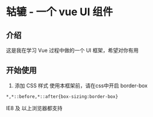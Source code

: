 # 轱辘 - 一个 vue UI 组件

## 介绍

这是我在学习 Vue 过程中做的一个 UI 框架，希望对你有用

## 开始使用

1. 添加 CSS 样式
 使用本框架前，请在css中开启 border-box
 ```
 *,*::before,*::after{box-sizing:border-box}
 ```
 IE8 及 以上浏览器都支持



